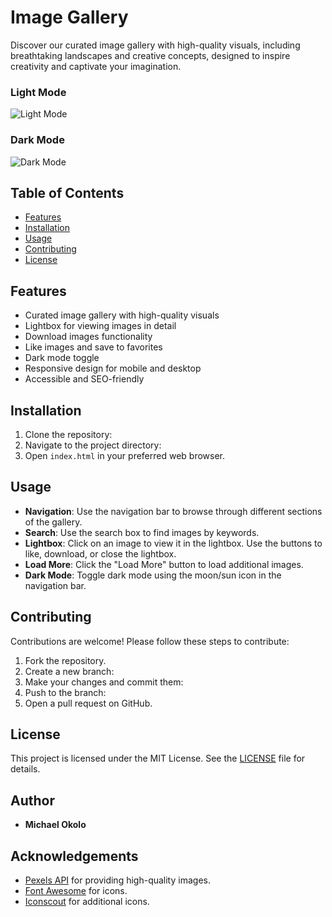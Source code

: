 # Image Gallery

Discover our curated image gallery with high-quality visuals, including breathtaking landscapes and creative concepts, designed to inspire creativity and captivate your imagination.

### Light Mode
![Light Mode](images/light-mode-screenshot.png)

### Dark Mode
![Dark Mode]([images/dark-mode-screenshot.png](https://github.com/michaelokolo/Image-Gallery/blob/main/images/dark-mode-screenshot.JPG))

## Table of Contents

- [Features](#features)
- [Installation](#installation)
- [Usage](#usage)
- [Contributing](#contributing)
- [License](#license)

## Features

- Curated image gallery with high-quality visuals
- Lightbox for viewing images in detail
- Download images functionality
- Like images and save to favorites
- Dark mode toggle
- Responsive design for mobile and desktop
- Accessible and SEO-friendly

## Installation

1. Clone the repository:
2. Navigate to the project directory:
3. Open `index.html` in your preferred web browser.

## Usage

- **Navigation**: Use the navigation bar to browse through different sections of the gallery.
- **Search**: Use the search box to find images by keywords.
- **Lightbox**: Click on an image to view it in the lightbox. Use the buttons to like, download, or close the lightbox.
- **Load More**: Click the "Load More" button to load additional images.
- **Dark Mode**: Toggle dark mode using the moon/sun icon in the navigation bar.

## Contributing

Contributions are welcome! Please follow these steps to contribute:

1. Fork the repository.
2. Create a new branch:
3. Make your changes and commit them:
4. Push to the branch:
5. Open a pull request on GitHub.

## License

This project is licensed under the MIT License. See the [LICENSE](LICENSE) file for details.

## Author

- **Michael Okolo**

## Acknowledgements

- [Pexels API](https://www.pexels.com/api/) for providing high-quality images.
- [Font Awesome](https://fontawesome.com/) for icons.
- [Iconscout](https://iconscout.com/) for additional icons.

   

   

   

   
